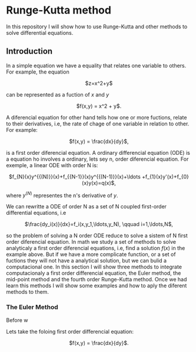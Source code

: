 # Runge-Kutta method

In this repository I will show how to use Runge-Kutta and other methods to solve differential equations.

## Introduction

In a simple equation we have a equality that relates one variable to others. For example, the equation

<p align="center">
$z=x^2+y$
</p>

can be represented as a fuction of $x$ and $y$

<p align="center">
$f(x,y) = x^2 + y$.
</p>

A diferencial equation for other hand tells how one or more fuctions, relate to their derivatives, i.e, the rate of chage of one variable in relation to other. For example:

<p align="center">
$f(x,y) = \frac{dx}{dy}$,
</p>



is a first order diferencial equation. A ordinary differencial equation (ODE) is a equation ho involves a ordinary, lets sey n, order diferencial equation. For exemple, a linear ODE with order N is:

<p align="center">
$f_{N}(x)y^{{(N)}}(x)+f_{{N-1}}(x)y^{{(N-1)}}(x)+\ldots +f_{1}(x)y'(x)+f_{0}(x)y(x)=q(x)$,
</p>

where $y^{(N)}$ representes the n's derivative of $y$.

We can rewritte a ODE of order N as a set of N coupled first-order differential equations, i.e

<p align="center">
$\frac{dy_i(x)}{dx}=f_i(x,y_1,\ldots,y_N), \qquad i=1,\ldots,N$,
</p>


so the problem of solving a N order ODE reduce to solve a sistem of N first order diferencial equation. In math we study a set of methods to solve analyticaly a first order diferencial equations, i.e, find a solution $f(x)$ in the example above. But if we have a more complicate function, or a set of fuctions they will not have a analytical solution, but we can bulid a computacional one. In this section I will show three methods to integrate computacionaly a first order differencial equation, the Euler method, the mid-point method and the fourth order Runge-Kutta method. Once we had learn this methods I will show some examples and how to aply the diferent methods to them.

### The Euler Method

Before w

Lets take the foloing first order differencial equation:

<p align="center">
$f(x,y) = \frac{dx}{dy}$.
</p>


